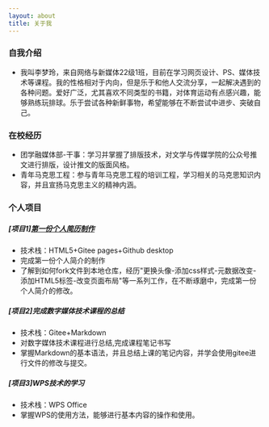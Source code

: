 ```yaml
---
layout: about
title: 关于我
---
```


### 自我介绍

*   我叫李梦玲，来自网络与新媒体22级1班，目前在学习网页设计、PS、媒体技术等课程。我的性格相对于内向，但是乐于和他人交流分享，一起解决遇到的各种问题。爱好广泛，尤其喜欢不同类型的书籍，对体育运动有点感兴趣，能够熟练玩排球。乐于尝试各种新鲜事物，希望能够在不断尝试中进步、突破自己。

### 在校经历

*   团学融媒体部-干事：学习并掌握了排版技术，对文学与传媒学院的公众号推文进行排版，设计推文的版面风格。
*   青年马克思工程：参与青年马克思工程的培训工程，学习相关的马克思知识内容，并且宣扬马克思主义的精神内涵。

### 个人项目

##### [项目1][<font>第一份个人简历制作</font>]( https://lmling.gitee.io/resume_1)
* 技术栈：HTML5+Gitee  pages+Github desktop
* 完成第一份个人简介的制作
* 了解到如何fork文件到本地仓库，经历"更换头像-添加css样式-元数据改变-添加HTML5标签-改变页面布局"等一系列工作，在不断琢磨中，完成第一份个人简介的修改。

##### [项目2]完成数字媒体技术课程的总结
* 技术栈：Gitee+Markdown
* 对数字媒体技术课程进行总结,完成课程笔记书写
* 掌握Markdown的基本语法，并且总结上课的笔记内容，并学会使用gitee进行文件的修改与提交。

##### [项目3]WPS技术的学习
* 技术栈：WPS Office
* 掌握WPS的使用方法，能够进行基本内容的操作和使用。